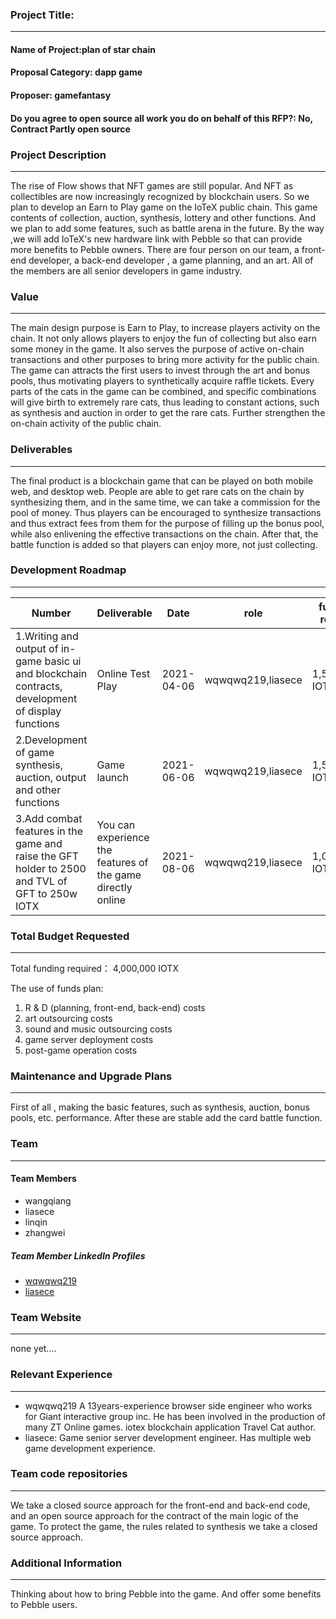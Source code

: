 ### Project Title:

---

#### Name of Project:plan of star chain

#### Proposal Category: dapp game

#### Proposer: gamefantasy

#### Do you agree to open source all work you do on behalf of this RFP?: No, Contract Partly open source

### Project Description

---

The rise of Flow shows that NFT games are still popular. And NFT as collectibles are now increasingly recognized by blockchain users. So we plan to develop an Earn to Play game on the IoTeX public chain. This game contents of collection, auction, synthesis, lottery and other functions. And we plan to add some features, such as battle arena in the future. By the way ,we will add IoTeX's new hardware link with Pebble so that can provide more benefits to Pebble owners. There are four person on our team, a front-end developer, a back-end developer , a game planning, and an art. All of the members are all senior developers in game industry.

### Value

---

The main design purpose is Earn to Play, to increase players activity on the chain. It not only allows players to enjoy the fun of collecting but also earn some money in the game. It also serves the purpose of active on-chain transactions and other purposes to bring more activity for the public chain. The game can attracts the first users to invest through the art and bonus pools, thus motivating players to synthetically acquire raffle tickets. Every parts of the cats in the game can be combined, and specific combinations will give birth to extremely rare cats, thus leading to constant actions, such as synthesis and auction in order to get the rare cats. Further strengthen the on-chain activity of the public chain.

### Deliverables

---

The final product is a blockchain game that can be played on both mobile web, and desktop web. People are able to get rare cats on the chain by synthesizing them, and in the same time, we can take a commission for the pool of money. Thus players can be encouraged to synthesize transactions and thus extract fees from them for the purpose of filling up the bonus pool, while also enlivening the effective transactions on the chain. After that, the battle function is added so that players can enjoy more, not just collecting.

### Development Roadmap

---
| Number | Deliverable | Date | role | funding require | status |
| ------------- | ------------- | ------------- | ----------- | ---------- | ---------- |
| 1.Writing and output of in-game basic ui and blockchain contracts, development of display functions | Online Test Play | 2021-04-06 | wqwqwq219,liasece | 1,500,000 IOTX | Complete  [game](http://hpc1.liasece.com:8180) |
| 2.Development of game synthesis, auction, output and other functions | Game launch | 2021-06-06 | wqwqwq219,liasece | 1,500,000 IOTX | not compelte yet |
| 3.Add combat features in the game and raise the GFT holder to 2500 and TVL of GFT to 250w IOTX | You can experience the features of the game directly online | 2021-08-06 | wqwqwq219,liasece | 1,000,000 IOTX | not complete yet |

### Total Budget Requested

---

Total funding required： 4,000,000 IOTX

The use of funds plan:

1. R & D (planning, front-end, back-end) costs
2. art outsourcing costs
3. sound and music outsourcing costs
4. game server deployment costs 
5. post-game operation costs

### Maintenance and Upgrade Plans

---

First of all , making the basic features, such as synthesis, auction, bonus pools, etc. performance. After these are stable add the card battle function.

### Team

---

#### Team Members

- wangqiang
- liasece
- linqin
- zhangwei

##### Team Member LinkedIn Profiles

- [wqwqwq219](https://www.linkedin.com/public-profile/settings?lipi=urn%3Ali%3Apage%3Ad_flagship3_profile_view_base%3BY4bSCaRgTOqv6KUt8cv9qw%3D%3D&licn=gdpr_notice_toast)
- [liasece](https://www.linkedin.com/in/%E5%81%A5%E7%94%9F-%E5%BB%96-7754a3165/)

### Team Website

---

none yet....

### Relevant Experience

---

- wqwqwq219 A 13years-experience browser side engineer who works for Giant interactive group inc. He has been involved in the production of many ZT Online games. iotex blockchain application Travel Cat author.
- liasece: Game senior server development engineer. Has multiple web game development experience.

### Team code repositories

---

We take a closed source approach for the front-end and back-end code, and an open source approach for the contract of the main logic of the game. To protect the game, the rules related to synthesis we take a closed source approach.

### Additional Information

---

Thinking about how to bring Pebble into the game. And offer some benefits to Pebble users.
